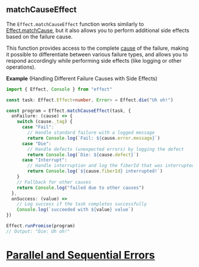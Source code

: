 ## matchCauseEffect

The `Effect.matchCauseEffect` function works similarly to [Effect.matchCause](#matchcause),
but it also allows you to perform additional side effects based on the
failure cause.

This function provides access to the complete [cause](/docs/data-types/cause/) of the
failure, making it possible to differentiate between various failure types,
and allows you to respond accordingly while performing side effects (like
logging or other operations).

**Example** (Handling Different Failure Causes with Side Effects)

```ts twoslash
import { Effect, Console } from "effect"

const task: Effect.Effect<number, Error> = Effect.die("Uh oh!")

const program = Effect.matchCauseEffect(task, {
  onFailure: (cause) => {
    switch (cause._tag) {
      case "Fail":
        // Handle standard failure with a logged message
        return Console.log(`Fail: ${cause.error.message}`)
      case "Die":
        // Handle defects (unexpected errors) by logging the defect
        return Console.log(`Die: ${cause.defect}`)
      case "Interrupt":
        // Handle interruption and log the fiberId that was interrupted
        return Console.log(`${cause.fiberId} interrupted!`)
    }
    // Fallback for other causes
    return Console.log("failed due to other causes")
  },
  onSuccess: (value) =>
    // Log success if the task completes successfully
    Console.log(`succeeded with ${value} value`)
})

Effect.runPromise(program)
// Output: "Die: Uh oh!"
```

# [Parallel and Sequential Errors](https://effect.website/docs/error-management/parallel-and-sequential-errors/)
